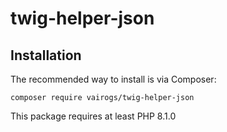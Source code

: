 # twig-helper-json

Installation
------------

The recommended way to install is via Composer:

```
composer require vairogs/twig-helper-json
```

This package requires at least PHP 8.1.0
